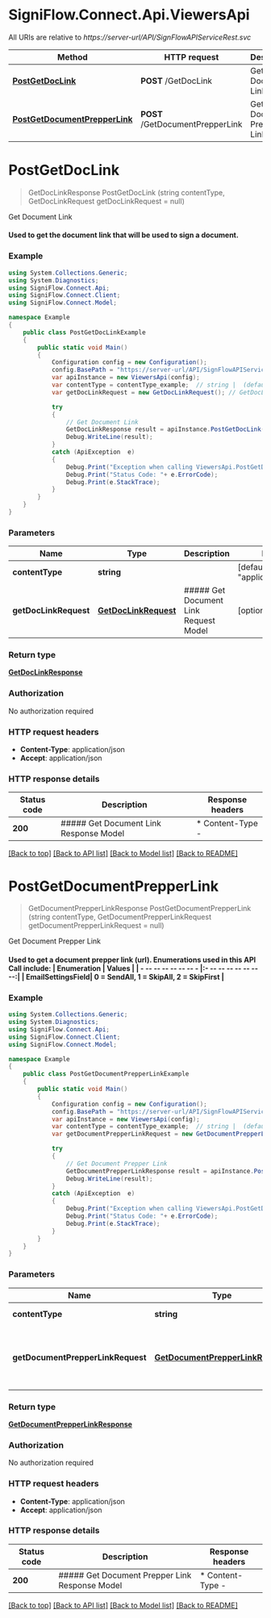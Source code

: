 # SigniFlow.Connect.Api.ViewersApi

All URIs are relative to *https://server-url/API/SignFlowAPIServiceRest.svc*

Method | HTTP request | Description
------------- | ------------- | -------------
[**PostGetDocLink**](ViewersApi.md#postgetdoclink) | **POST** /GetDocLink | Get Document Link
[**PostGetDocumentPrepperLink**](ViewersApi.md#postgetdocumentprepperlink) | **POST** /GetDocumentPrepperLink | Get Document Prepper Link


<a name="postgetdoclink"></a>
# **PostGetDocLink**
> GetDocLinkResponse PostGetDocLink (string contentType, GetDocLinkRequest getDocLinkRequest = null)

Get Document Link

#### Used to get the document link that will be used to sign a document.

### Example
```csharp
using System.Collections.Generic;
using System.Diagnostics;
using SigniFlow.Connect.Api;
using SigniFlow.Connect.Client;
using SigniFlow.Connect.Model;

namespace Example
{
    public class PostGetDocLinkExample
    {
        public static void Main()
        {
            Configuration config = new Configuration();
            config.BasePath = "https://server-url/API/SignFlowAPIServiceRest.svc";
            var apiInstance = new ViewersApi(config);
            var contentType = contentType_example;  // string |  (default to "application/json")
            var getDocLinkRequest = new GetDocLinkRequest(); // GetDocLinkRequest | ##### Get Document Link Request Model (optional) 

            try
            {
                // Get Document Link
                GetDocLinkResponse result = apiInstance.PostGetDocLink(contentType, getDocLinkRequest);
                Debug.WriteLine(result);
            }
            catch (ApiException  e)
            {
                Debug.Print("Exception when calling ViewersApi.PostGetDocLink: " + e.Message );
                Debug.Print("Status Code: "+ e.ErrorCode);
                Debug.Print(e.StackTrace);
            }
        }
    }
}
```

### Parameters

Name | Type | Description  | Notes
------------- | ------------- | ------------- | -------------
 **contentType** | **string**|  | [default to &quot;application/json&quot;]
 **getDocLinkRequest** | [**GetDocLinkRequest**](GetDocLinkRequest.md)| ##### Get Document Link Request Model | [optional] 

### Return type

[**GetDocLinkResponse**](GetDocLinkResponse.md)

### Authorization

No authorization required

### HTTP request headers

 - **Content-Type**: application/json
 - **Accept**: application/json


### HTTP response details
| Status code | Description | Response headers |
|-------------|-------------|------------------|
| **200** | ##### Get Document Link Response Model |  * Content-Type -  <br>  |

[[Back to top]](#) [[Back to API list]](../README.md#documentation-for-api-endpoints) [[Back to Model list]](../README.md#documentation-for-models) [[Back to README]](../README.md)

<a name="postgetdocumentprepperlink"></a>
# **PostGetDocumentPrepperLink**
> GetDocumentPrepperLinkResponse PostGetDocumentPrepperLink (string contentType, GetDocumentPrepperLinkRequest getDocumentPrepperLinkRequest = null)

Get Document Prepper Link

#### Used to get a document prepper link (url).  Enumerations used in this API Call include: | Enumeration    | Values          | | - -- -- -- -- -- -- - |:- -- -- -- -- -- -- --:| | **EmailSettingsField**| 0 = SendAll, 1 = SkipAll, 2 = SkipFirst |

### Example
```csharp
using System.Collections.Generic;
using System.Diagnostics;
using SigniFlow.Connect.Api;
using SigniFlow.Connect.Client;
using SigniFlow.Connect.Model;

namespace Example
{
    public class PostGetDocumentPrepperLinkExample
    {
        public static void Main()
        {
            Configuration config = new Configuration();
            config.BasePath = "https://server-url/API/SignFlowAPIServiceRest.svc";
            var apiInstance = new ViewersApi(config);
            var contentType = contentType_example;  // string |  (default to "application/json")
            var getDocumentPrepperLinkRequest = new GetDocumentPrepperLinkRequest(); // GetDocumentPrepperLinkRequest | ##### Get Document Prepper Link Request Model (optional) 

            try
            {
                // Get Document Prepper Link
                GetDocumentPrepperLinkResponse result = apiInstance.PostGetDocumentPrepperLink(contentType, getDocumentPrepperLinkRequest);
                Debug.WriteLine(result);
            }
            catch (ApiException  e)
            {
                Debug.Print("Exception when calling ViewersApi.PostGetDocumentPrepperLink: " + e.Message );
                Debug.Print("Status Code: "+ e.ErrorCode);
                Debug.Print(e.StackTrace);
            }
        }
    }
}
```

### Parameters

Name | Type | Description  | Notes
------------- | ------------- | ------------- | -------------
 **contentType** | **string**|  | [default to &quot;application/json&quot;]
 **getDocumentPrepperLinkRequest** | [**GetDocumentPrepperLinkRequest**](GetDocumentPrepperLinkRequest.md)| ##### Get Document Prepper Link Request Model | [optional] 

### Return type

[**GetDocumentPrepperLinkResponse**](GetDocumentPrepperLinkResponse.md)

### Authorization

No authorization required

### HTTP request headers

 - **Content-Type**: application/json
 - **Accept**: application/json


### HTTP response details
| Status code | Description | Response headers |
|-------------|-------------|------------------|
| **200** | ##### Get Document Prepper Link Response Model |  * Content-Type -  <br>  |

[[Back to top]](#) [[Back to API list]](../README.md#documentation-for-api-endpoints) [[Back to Model list]](../README.md#documentation-for-models) [[Back to README]](../README.md)

